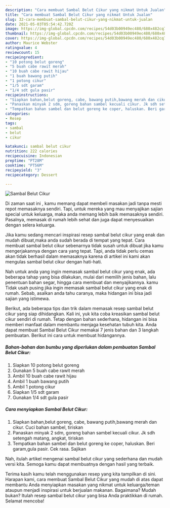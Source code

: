 ```yaml
---
description: "Cara membuat Sambal Belut Cikur yang nikmat Untuk Jualan"
title: "Cara membuat Sambal Belut Cikur yang nikmat Untuk Jualan"
slug: 32-cara-membuat-sambal-belut-cikur-yang-nikmat-untuk-jualan
date: 2021-05-03T05:54:42.720Z
image: https://img-global.cpcdn.com/recipes/54d03b00949ec480/680x482cq70/sambal-belut-cikur-foto-resep-utama.jpg
thumbnail: https://img-global.cpcdn.com/recipes/54d03b00949ec480/680x482cq70/sambal-belut-cikur-foto-resep-utama.jpg
cover: https://img-global.cpcdn.com/recipes/54d03b00949ec480/680x482cq70/sambal-belut-cikur-foto-resep-utama.jpg
author: Maurice Webster
ratingvalue: 4
reviewcount: 15
recipeingredient:
- "10 potong belut goreng"
- "5 buah cabe rawit merah"
- "10 buah cabe rawit hijau"
- "1 buah bawang putih"
- "1 potong cikur"
- "1/5 sdt garam"
- "1/4 sdt gula pasir"
recipeinstructions:
- "Siapkan bahan,belut goreng, cabe, bawang putih,bawang merah dan cikur. Cuci bahan sambel, tiriskan"
- "Panaskan minyak 2 sdm, goreng bahan sambel kecuali cikur. Jk sdh setengah matang, angkat, tiriskan"
- "Tempatkan bahan sambel dan belut goreng ke coper, haluskan. Beri garam,gula pasir. Cek rasa. Sajikan"
categories:
- Resep
tags:
- sambal
- belut
- cikur

katakunci: sambal belut cikur 
nutrition: 222 calories
recipecuisine: Indonesian
preptime: "PT28M"
cooktime: "PT56M"
recipeyield: "3"
recipecategory: Dessert

---
```



![Sambal Belut Cikur](https://img-global.cpcdn.com/recipes/54d03b00949ec480/680x482cq70/sambal-belut-cikur-foto-resep-utama.jpg)

Di zaman  saat ini , kamu memang dapat membeli masakan jadi tanpa mesti repot memasaknya sendiri. Tapi, untuk mereka yang mau menyajikan sajian special untuk keluarga, maka anda memang lebih baik memasaknya sendiri. Pasalnya, memasak di rumah lebih sehat dan juga dapat menyesuaikan dengan selera keluarga.

Jika kamu sedang mencari inspirasi resep sambal belut cikur yang enak dan mudah dibuat,maka anda sudah berada di tempat yang tepat. Cara membuat sambal belut cikur  sebenarnya tidak susah untuk dibuat jika kamu mengerjakannya dengan cara yang tepat. Tapi, anda tidak perlu cemas akan tidak berhasil dalam memasaknya 
karena di artikel ini kami akan mengulas sambal belut cikur dengan hati-hati.  



Nah untuk anda yang ingin memasak sambal belut cikur yang enak, ada beberapa tahap yang bisa dilakukan, mulai dari memilih jenis bahan, lalu penentuan bahan segar, hingga cara membuat dan menyajikannya. kamu Tidak usah pusing jika ingin memasak sambal belut cikur yang enak di rumah. Sebab, asalkan anda  tahu caranya, maka hidangan ini bisa jadi sajian yang istimewa.

Berikut, ada beberapa tips dan trik dalam memasak resep sambal belut cikur yang siap dihidangkan. Kali ini, yuk kita coba kreasikan sambal belut cikur sendiri di rumah. Tetap dengan bahan sederhana, hidangan ini bisa memberi manfaat dalam membantu menjaga kesehatan tubuh kita. Anda dapat membuat Sambal Belut Cikur memakai 7 jenis bahan dan 3 langkah pembuatan. Berikut ini cara untuk membuat hidangannya.

<!--inarticleads1-->

##### Bahan-bahan dan bumbu yang diperlukan dalam pembuatan Sambal Belut Cikur:

1. Siapkan 10 potong belut goreng
1. Gunakan 5 buah cabe rawit merah
1. Ambil 10 buah cabe rawit hijau
1. Ambil 1 buah bawang putih
1. Ambil 1 potong cikur
1. Siapkan 1/5 sdt garam
1. Gunakan 1/4 sdt gula pasir




<!--inarticleads2-->

##### Cara menyiapkan Sambal Belut Cikur:

1. Siapkan bahan,belut goreng, cabe, bawang putih,bawang merah dan cikur. Cuci bahan sambel, tiriskan
1. Panaskan minyak 2 sdm, goreng bahan sambel kecuali cikur. Jk sdh setengah matang, angkat, tiriskan
1. Tempatkan bahan sambel dan belut goreng ke coper, haluskan. Beri garam,gula pasir. Cek rasa. Sajikan




Nah, itulah artikel mengenai  sambal belut cikur  yang sederhana dan mudah versi kita. Semoga kamu dapat membuatnya dengan hasil yang terbaik. 

Terima kasih kamu telah menggunakan resep yang kita tampilkan di sini. Harapan kami, cara membuat  Sambal Belut Cikur yang mudah di atas dapat membantu Anda menyiapkan masakan yang nikmat untuk keluarga/teman ataupun menjadi inspirasi untuk berjualan makanan. Bagaimana? Mudah bukan? Itulah resep sambal belut cikur yang bisa Anda praktikkan di rumah. Selamat mencoba!

